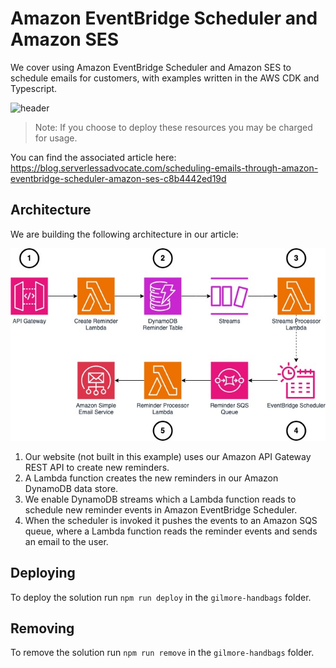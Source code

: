 # Amazon EventBridge Scheduler and Amazon SES

We cover using Amazon EventBridge Scheduler and Amazon SES to schedule emails for customers, with examples written in the AWS CDK and Typescript.

![header](./docs/images/header.png)

> Note: If you choose to deploy these resources you may be charged for usage.

You can find the associated article here: https://blog.serverlessadvocate.com/scheduling-emails-through-amazon-eventbridge-scheduler-amazon-ses-c8b4442ed19d

## Architecture

We are building the following architecture in our article:

![architecture](./docs/images/architecture.jpg)

1. Our website (not built in this example) uses our Amazon API Gateway REST API to create new reminders.
2. A Lambda function creates the new reminders in our Amazon DynamoDB data store.
3. We enable DynamoDB streams which a Lambda function reads to schedule new reminder events in Amazon EventBridge Scheduler.
4. When the scheduler is invoked it pushes the events to an Amazon SQS queue, where a Lambda function reads the reminder events and sends an email to the user.

## Deploying

To deploy the solution run `npm run deploy` in the `gilmore-handbags` folder.

## Removing

To remove the solution run `npm run remove` in the `gilmore-handbags` folder.

